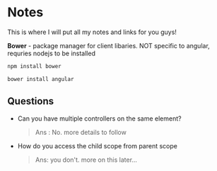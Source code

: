 Notes
========================================

This is where I will put all my notes and links for you guys!

**Bower** - package manager for client libaries. NOT specific to angular, requries nodejs to be installed

```bash
npm install bower
```

```bash
bower install angular
```
    


Questions
-----------------
* Can you have multiple controllers on the same element? 
    
    > Ans : No. more details to follow
	
* How do you access the child scope from parent scope
	
    > Ans: you don't. more on this later...

